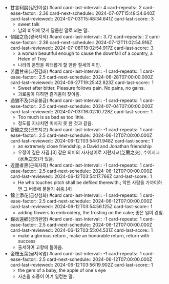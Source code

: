 - 甘言利說(감언이설) #card
  card-last-interval:: 4
  card-repeats:: 2
  card-ease-factor:: 2.36
  card-next-schedule:: 2024-07-07T15:48:34.640Z
  card-last-reviewed:: 2024-07-03T15:48:34.641Z
  card-last-score:: 3
	- sweet talk
	- 남의 비위에 맞게 달콤한 말로 꾀는 말.
- 傾國之色(경국지색) #card
  card-last-interval:: 3.72
  card-repeats:: 2
  card-ease-factor:: 2.36
  card-next-schedule:: 2024-07-12T11:02:54.916Z
  card-last-reviewed:: 2024-07-08T18:02:54.917Z
  card-last-score:: 3
	- a woman beautiful enough to cause the downfall of a country, a Helen of Troy
	- 나라의 운명을 위태롭게 할 만한 절세의 미인.
- 苦盡甘來(고진감래) #card
  card-last-interval:: -1
  card-repeats:: 1
  card-ease-factor:: 2.5
  card-next-schedule:: 2024-06-28T07:00:00.000Z
  card-last-reviewed:: 2024-06-27T19:25:42.823Z
  card-last-score:: 1
	- Sweet after bitter. Pleasure follows pain. No pains, no gains.
	- 괴로움이 다하면 즐거움이 찾아옴.
- 過猶不及(과유불급) #card
  card-last-interval:: -1
  card-repeats:: 1
  card-ease-factor:: 2.5
  card-next-schedule:: 2024-07-04T07:00:00.000Z
  card-last-reviewed:: 2024-07-03T16:02:10.728Z
  card-last-score:: 1
	- Too much is as bad as too little.
	- 정도를 지나치면 미치지 못 한 것과 같음.
- 管鮑之交(관포지교) #card
  card-last-interval:: -1
  card-repeats:: 1
  card-ease-factor:: 2.5
  card-next-schedule:: 2024-06-12T07:00:00.000Z
  card-last-reviewed:: 2024-06-12T03:54:01.948Z
  card-last-score:: 1
	- an extremely close friendship, a David and Jonathan friendship
	- 우정이 깊은 사귐.[3] 같은 의미의 사자성어로 지란지교(芝蘭之交), 수어지교(水魚之交)가 있음.
- 近墨者黑(근묵자흑) #card
  card-last-interval:: -1
  card-repeats:: 1
  card-ease-factor:: 2.5
  card-next-schedule:: 2024-06-12T07:00:00.000Z
  card-last-reviewed:: 2024-06-12T03:54:17.766Z
  card-last-score:: 1
	- He who touches pitch shall be defiled therewith.; 악한 사람을 가까이하면 그 버릇에 물들기 쉬움.[4]
- 錦上添花(금상첨화) #card
  card-last-interval:: -1
  card-repeats:: 1
  card-ease-factor:: 2.5
  card-next-schedule:: 2024-06-12T07:00:00.000Z
  card-last-reviewed:: 2024-06-12T03:54:56.125Z
  card-last-score:: 1
	- adding flowers to embroidery, the frosting on the cake; 좋은 일이 겹침.
- 錦衣還鄕(금의환양) #card
  card-last-interval:: -1
  card-repeats:: 1
  card-ease-factor:: 2.5
  card-next-schedule:: 2024-06-12T07:00:00.000Z
  card-last-reviewed:: 2024-06-12T03:55:04.531Z
  card-last-score:: 1
	- make a glorious return , make an honorable return, return with success
	- 출세하여 고향에 돌아옴.
- 金枝玉葉(금지옥엽) #card
  card-last-interval:: -1
  card-repeats:: 1
  card-ease-factor:: 2.5
  card-next-schedule:: 2024-06-12T07:00:00.000Z
  card-last-reviewed:: 2024-06-12T03:56:19.902Z
  card-last-score:: 1
	- the gem of a baby, the apple of one's eye
	- 자손을 소중이 여겨 일컫는 말.